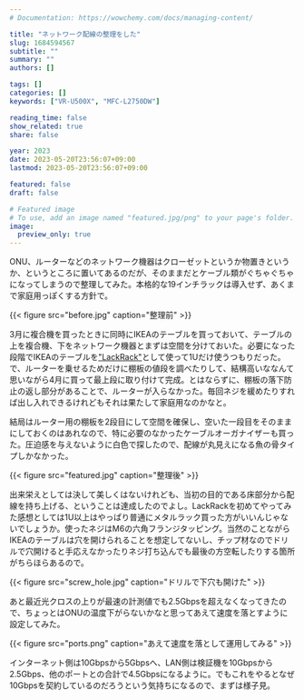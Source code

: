 ```yaml
---
# Documentation: https://wowchemy.com/docs/managing-content/

title: "ネットワーク配線の整理をした"
slug: 1684594567
subtitle: ""
summary: ""
authors: []

tags: []
categories: []
keywords: ["VR-U500X", "MFC-L2750DW"]

reading_time: false
show_related: true
share: false

year: 2023
date: 2023-05-20T23:56:07+09:00
lastmod: 2023-05-20T23:56:07+09:00

featured: false
draft: false

# Featured image
# To use, add an image named "featured.jpg/png" to your page's folder.
image:
  preview_only: true
---
```


ONU、ルーターなどのネットワーク機器はクローゼットというか物置きというか、というところに置いてあるのだが、そのままだとケーブル類がぐちゃぐちゃになってしまうので整理してみた。本格的な19インチラックは導入せず、あくまで家庭用っぽくする方針で。

{{< figure src="before.jpg" caption="整理前" >}}

3月に複合機を買ったときに同時にIKEAのテーブルを買っておいて、テーブルの上を複合機、下をネットワーク機器とまずは空間を分けておいた。必要になった段階でIKEAのテーブルを["LackRack"](https://wiki.eth0.nl/index.php/LackRack)として使って1Uだけ使うつもりだった。で、ルーターを乗せるためだけに棚板の値段を調べたりして、結構高いななんて思いながら4月に買って最上段に取り付けて完成。とはならずに、棚板の落下防止の返し部分があることで、ルーターが入らなかった。毎回ネジを緩めたりすれば出し入れできるけれどもそれは果たして家庭用なのかなと。

結局はルーター用の棚板を2段目にして空間を確保し、空いた一段目をそのままにしておくのはあれなので、特に必要のなかったケーブルオーガナイザーも買った。圧迫感を与えないように白色で探したので、配線が丸見えになる魚の骨タイプしかなかった。

{{< figure src="featured.jpg" caption="整理後" >}}

出来栄えとしては決して美しくはないけれども、当初の目的である床部分から配線を持ち上げる、ということは達成したのでよし。LackRackを初めてやってみた感想としては1U以上はやっぱり普通にメタルラック買った方がいいんじゃないでしょうか。使ったネジはM6の六角フランジタッピング。当然のことながらIKEAのテーブルは穴を開けられることを想定してないし、チップ材なのでドリルで穴開けると手応えなかったりネジ打ち込んでも最後の方空転したりする箇所がちらほらあるので。

{{< figure src="screw_hole.jpg" caption="ドリルで下穴も開けた" >}}

あと最近光クロスの上りが最速の計測値でも2.5Gbpsを超えなくなってきたので、ちょっとはONUの温度下がらないかなと思ってあえて速度を落とすように設定してみた。

{{< figure src="ports.png" caption="あえて速度を落として運用してみる" >}}

インターネット側は10Gbpsから5Gbpsへ、LAN側は検証機を10Gbpsから2.5Gbps、他のポートとの合計で4.5Gbpsになるように。でもこれをやるとなぜ10Gbpsを契約しているのだろうという気持ちになるので、まずは様子見。
